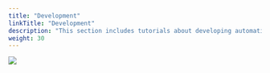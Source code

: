 ```yaml
---
title: "Development"
linkTitle: "Development"
description: "This section includes tutorials about developing automation using the Cortex Innovation platform."
weight: 30
---
```


<img src="/images/work-in-progress.jpg">
